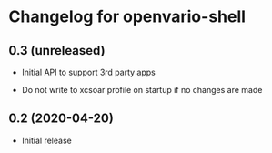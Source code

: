 Changelog for openvario-shell
=============================

0.3 (unreleased)
----------------

- Initial API to support 3rd party apps

- Do not write to xcsoar profile on startup if no changes are made


0.2 (2020-04-20)
----------------

- Initial release
